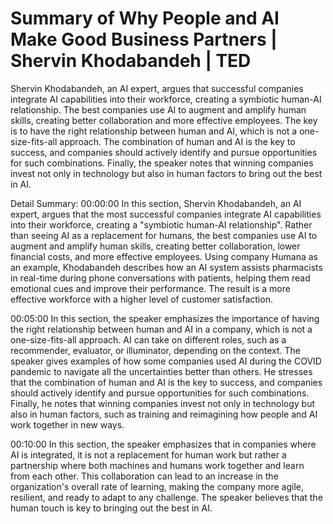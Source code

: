 # Summary of Why People and AI Make Good Business Partners | Shervin Khodabandeh | TED

Shervin Khodabandeh, an AI expert, argues that successful companies integrate AI capabilities into their workforce, creating a symbiotic human-AI relationship. The best companies use AI to augment and amplify human skills, creating better collaboration and more effective employees. The key is to have the right relationship between human and AI, which is not a one-size-fits-all approach. The combination of human and AI is the key to success, and companies should actively identify and pursue opportunities for such combinations. Finally, the speaker notes that winning companies invest not only in technology but also in human factors to bring out the best in AI.

Detail Summary: 
00:00:00
In this section, Shervin Khodabandeh, an AI expert, argues that the most successful companies integrate AI capabilities into their workforce, creating a "symbiotic human-AI relationship". Rather than seeing AI as a replacement for humans, the best companies use AI to augment and amplify human skills, creating better collaboration, lower financial costs, and more effective employees. Using company Humana as an example, Khodabandeh describes how an AI system assists pharmacists in real-time during phone conversations with patients, helping them read emotional cues and improve their performance. The result is a more effective workforce with a higher level of customer satisfaction.

00:05:00
In this section, the speaker emphasizes the importance of having the right relationship between human and AI in a company, which is not a one-size-fits-all approach. AI can take on different roles, such as a recommender, evaluator, or illuminator, depending on the context. The speaker gives examples of how some companies used AI during the COVID pandemic to navigate all the uncertainties better than others. He stresses that the combination of human and AI is the key to success, and companies should actively identify and pursue opportunities for such combinations. Finally, he notes that winning companies invest not only in technology but also in human factors, such as training and reimagining how people and AI work together in new ways.

00:10:00
In this section, the speaker emphasizes that in companies where AI is integrated, it is not a replacement for human work but rather a partnership where both machines and humans work together and learn from each other. This collaboration can lead to an increase in the organization's overall rate of learning, making the company more agile, resilient, and ready to adapt to any challenge. The speaker believes that the human touch is key to bringing out the best in AI.

